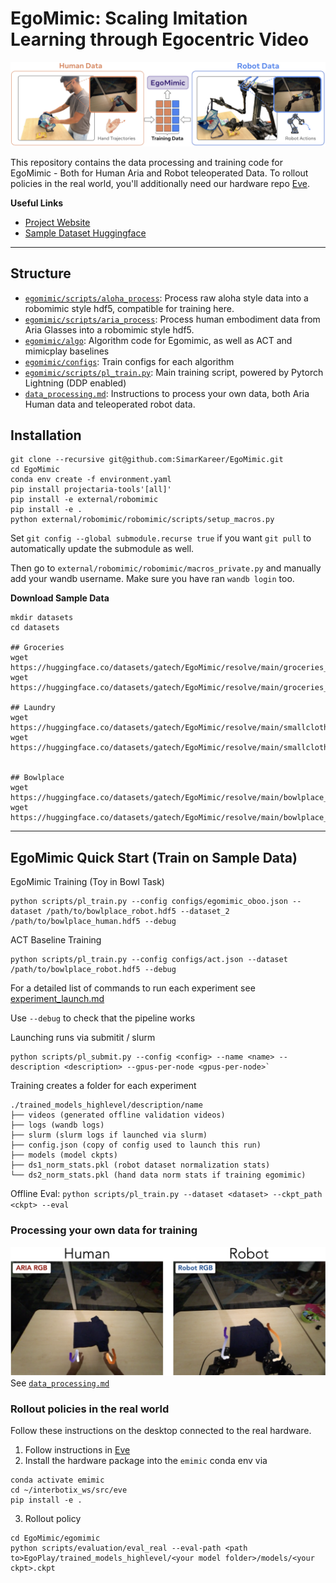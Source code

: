 # EgoMimic: Scaling Imitation Learning through Egocentric Video
![Teaser](./assets/teaser.jpg)

This repository contains the data processing and training code for EgoMimic - Both for Human Aria and Robot teleoperated Data. To rollout policies in the real world, you'll additionally need our hardware repo [Eve](https://github.com/SimarKareer/Eve).

**Useful Links**
- [Project Website](https://egomimic.github.io/)
- [Sample Dataset Huggingface](https://huggingface.co/datasets/gatech/EgoMimic/tree/main)

---

## Structure
- [``egomimic/scripts/aloha_process``](./egomimic/scripts/aloha_process/): Process raw aloha style data into a robomimic style hdf5, compatible for training here.
- [``egomimic/scripts/aria_process``](./egomimic/scripts/aria_process/): Process human embodiment data from Aria Glasses into a robomimic style hdf5.
- [``egomimic/algo``](./egomimic/algo): Algorithm code for Egomimic, as well as ACT and mimicplay baselines
- [``egomimic/configs``](./egomimic/configs): Train configs for each algorithm
- [``egomimic/scripts/pl_train.py``](./egomimic/scripts/pl_train.py): Main training script, powered by Pytorch Lightning (DDP enabled)
- [``data_processing.md``](./data_processing.md): Instructions to process your own data, both Aria Human data and teleoperated robot data.

## Installation

```
git clone --recursive git@github.com:SimarKareer/EgoMimic.git
cd EgoMimic
conda env create -f environment.yaml
pip install projectaria-tools'[all]'
pip install -e external/robomimic
pip install -e .
python external/robomimic/robomimic/scripts/setup_macros.py
```

Set `git config --global submodule.recurse true` if you want `git pull` to automatically update the submodule as well.

Then go to  `external/robomimic/robomimic/macros_private.py` and manually add your wandb username. Make sure you have ran `wandb login` too.


**Download Sample Data**
```
mkdir datasets
cd datasets

## Groceries
wget https://huggingface.co/datasets/gatech/EgoMimic/resolve/main/groceries_human.hdf5
wget https://huggingface.co/datasets/gatech/EgoMimic/resolve/main/groceries_robot.hdf5

## Laundry
wget https://huggingface.co/datasets/gatech/EgoMimic/resolve/main/smallclothfold_human.hdf5
wget https://huggingface.co/datasets/gatech/EgoMimic/resolve/main/smallclothfold_robot.hdf5


## Bowlplace
wget https://huggingface.co/datasets/gatech/EgoMimic/resolve/main/bowlplace_human.hdf5
wget https://huggingface.co/datasets/gatech/EgoMimic/resolve/main/bowlplace_robot.hdf5
```



-------


## EgoMimic Quick Start (Train on Sample Data)

EgoMimic Training (Toy in Bowl Task)
```
python scripts/pl_train.py --config configs/egomimic_oboo.json --dataset /path/to/bowlplace_robot.hdf5 --dataset_2 /path/to/bowlplace_human.hdf5 --debug
```

ACT Baseline Training
```
python scripts/pl_train.py --config configs/act.json --dataset /path/to/bowlplace_robot.hdf5 --debug
```

For a detailed list of commands to run each experiment see [experiment_launch.md](./experiment_launch.md)

Use `--debug` to check that the pipeline works

Launching runs via submitit / slurm
```
python scripts/pl_submit.py --config <config> --name <name> --description <description> --gpus-per-node <gpus-per-node>`
```

Training creates a folder for each experiment
```
./trained_models_highlevel/description/name
├── videos (generated offline validation videos)
├── logs (wandb logs)
├── slurm (slurm logs if launched via slurm)
├── config.json (copy of config used to launch this run)
├── models (model ckpts)
├── ds1_norm_stats.pkl (robot dataset normalization stats)
└── ds2_norm_stats.pkl (hand data norm stats if training egomimic)
```

Offline Eval:
`python scripts/pl_train.py --dataset <dataset> --ckpt_path <ckpt> --eval`

### Processing your own data for training
![Data Streams](./assets/train_data.png)
See [``data_processing.md``](./data_processing.md)

### Rollout policies in the real world
Follow these instructions on the desktop connected to the real hardware.
1. Follow instructions in [Eve](https://github.com/SimarKareer/Eve)
2. Install the hardware package into the `emimic` conda env via
```
conda activate emimic
cd ~/interbotix_ws/src/eve
pip install -e .
```
3. Rollout policy
```
cd EgoMimic/egomimic
python scripts/evaluation/eval_real --eval-path <path to>EgoPlay/trained_models_highlevel/<your model folder>/models/<your ckpt>.ckpt
```
